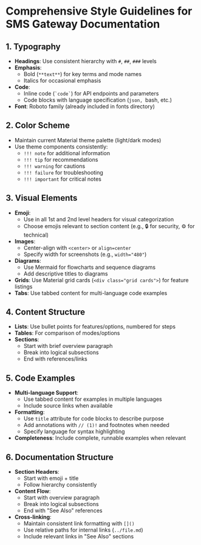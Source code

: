 # Comprehensive Style Guidelines for SMS Gateway Documentation

## 1. Typography
- **Headings**: Use consistent hierarchy with `#`, `##`, `###` levels
- **Emphasis**: 
  - Bold (`**text**`) for key terms and mode names
  - Italics for occasional emphasis
- **Code**: 
  - Inline code (`` `code` ``) for API endpoints and parameters
  - Code blocks with language specification (```json, ```bash, etc.)
- **Font**: Roboto family (already included in fonts directory)

## 2. Color Scheme
- Maintain current Material theme palette (light/dark modes)
- Use theme components consistently:
  - `!!! note` for additional information
  - `!!! tip` for recommendations
  - `!!! warning` for cautions
  - `!!! failure` for troubleshooting
  - `!!! important` for critical notes

## 3. Visual Elements
- **Emoji**:
  - Use in all 1st and 2nd level headers for visual categorization
  - Choose emojis relevant to section content (e.g., 🔒 for security, ⚙️ for technical)
- **Images**:
  - Center-align with `<center>` or `align=center`
  - Specify width for screenshots (e.g., `width="480"`)
- **Diagrams**:
  - Use Mermaid for flowcharts and sequence diagrams
  - Add descriptive titles to diagrams
- **Grids**: Use Material grid cards (`<div class="grid cards">`) for feature listings
- **Tabs**: Use tabbed content for multi-language code examples

## 4. Content Structure
- **Lists**: Use bullet points for features/options, numbered for steps
- **Tables**: For comparison of modes/options
- **Sections**: 
  - Start with brief overview paragraph
  - Break into logical subsections
  - End with references/links

## 5. Code Examples
- **Multi-language Support**:
  - Use tabbed content for examples in multiple languages
  - Include source links when available
- **Formatting**:
  - Use `title` attribute for code blocks to describe purpose
  - Add annotations with `// (1)!` and footnotes when needed
  - Specify language for syntax highlighting
- **Completeness**: Include complete, runnable examples when relevant

## 6. Documentation Structure
- **Section Headers**:
  - Start with emoji + title
  - Follow hierarchy consistently
- **Content Flow**:
  - Start with overview paragraph
  - Break into logical subsections
  - End with "See Also" references
- **Cross-linking**:
  - Maintain consistent link formatting with `[]()`
  - Use relative paths for internal links (`../file.md`)
  - Include relevant links in "See Also" sections
